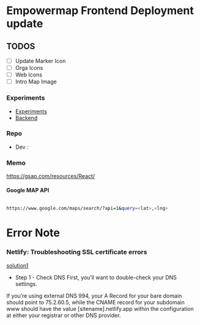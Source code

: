 # Empowermap Frontend Deployment update

## TODOS

- [ ] Update Marker Icon
- [ ] Orga Icons
- [ ] Web Icons
- [ ] Intro Map Image

### Experiments

- [Experiments](https://github.com/DainPark-web/empowermap_vis_experiment)
- [Backend](https://github.com/vi-empowermap/backend)

### Repo

- Dev :

### Memo

<https://gsap.com/resources/React/>

#### Google MAP API

```bash

https://www.google.com/maps/search/?api=1&query=<lat>,<lng>

```


# Error Note
### Netlify: Troubleshooting SSL certificate errors
[solution1](https://answers.netlify.com/t/support-guide-troubleshooting-ssl-certificate-errors/39865?_gl=1*4un6xy*_gcl_au*MTkwNTEzNjkxNC4xNzI3MjUyNzUxLjE3MTM3NzE0NzcuMTcyNzI1Mjc4MC4xNzI3MjUyODM0)

- Step 1 - Check DNS
First, you’ll want to double-check your DNS settings.

If you’re using external DNS 994, your A Record for your bare domain should point to 75.2.60.5, while the CNAME record for your subdomain www should have the value [sitename].netlify.app within the configuration at either your registrar or other DNS provider.